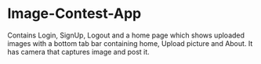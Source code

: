 # Image-Contest-App
 Contains Login, SignUp, Logout and a home page which shows uploaded images with a bottom tab bar containing home, Upload picture and About. It has camera that captures image and post it.
